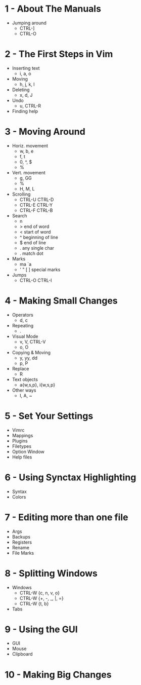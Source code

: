 # 1 - About The Manuals
- Jumping around
  * CTRL-]
  * CTRL-O

# 2 - The First Steps in Vim
- Inserting text 
  * i, a, o
- Moving
  * h, j, k, l
- Deleting
  * x, d, J
- Undo
  * u, CTRL-R
- Finding help

# 3 - Moving Around
- Horiz. movement
  * w, b, e
  * f, t
  * 0, ^, $
  * %
- Vert. movement
  * g, GG
  * %
  * H, M, L
- Scrolling
  * CTRL-U CTRL-D
  * CTRL-E CTRL-Y
  * CTRL-F CTRL-B
- Search
  * n
  * \> end of word
  * \< start of word
  * ^ beginning of line
  * $ end of line
  * . any single char
  * \. match dot
- Marks
  * ma `a
  * ' " [ ] special marks
- Jumps
  * CTRL-O CTRL-I

# 4 - Making Small Changes
- Operators
  * d, c
- Repeating
  * .
- Visual Mode
  * v, V, CTRL-V
  * o, O
- Copying & Moving
  * y, yy, dd
  * p, P
- Replace
  * R
- Text objects
  * a{w,s,p}, i{w,s,p}
- Other ways
  * I, A, ~

# 5 - Set Your Settings
- Vimrc
- Mappings
- Plugins
- Filetypes
- Option Window
- Help files

# 6 - Using Synctax Highlighting
- Syntax
- Colors

# 7 - Editing more than one file
- Args
- Backups
- Registers
- Rename
- File Marks

# 8 - Splitting Windows
- Windows
  * CTRL-W {c, n, v, o}
  * CTRL-W {+, -, _, |, =}
  * CTRL-W {t, b}
- Tabs
 
# 9 - Using the GUI
- GUI
- Mouse
- Clipboard

# 10 - Making Big Changes
